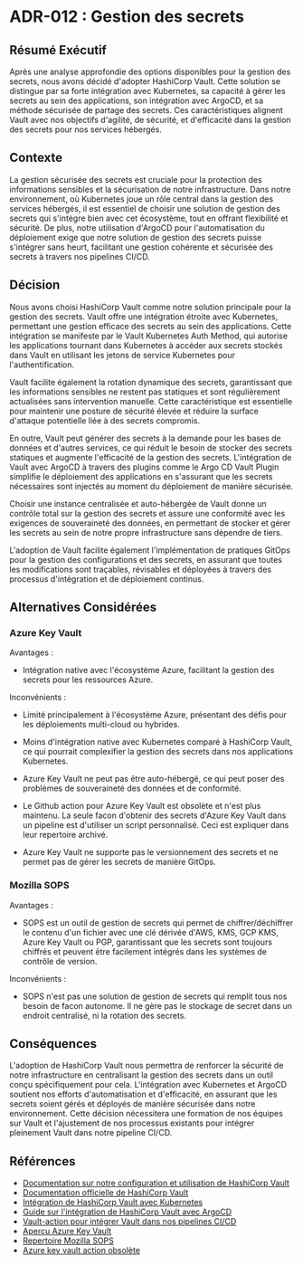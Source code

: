 # ADR-012 : Gestion des secrets

## Résumé Exécutif

Après une analyse approfondie des options disponibles pour la gestion des
secrets, nous avons décidé d'adopter HashiCorp Vault. Cette solution se
distingue par sa forte intégration avec Kubernetes, sa capacité à gérer les
secrets au sein des applications, son intégration avec ArgoCD, et sa méthode
sécurisée de partage des secrets. Ces caractéristiques alignent Vault avec nos
objectifs d'agilité, de sécurité, et d'efficacité dans la gestion des secrets
pour nos services hébergés.

## Contexte

La gestion sécurisée des secrets est cruciale pour la protection des
informations sensibles et la sécurisation de notre infrastructure. Dans notre
environnement, où Kubernetes joue un rôle central dans la gestion des services
hébergés, il est essentiel de choisir une solution de gestion des secrets qui
s'intègre bien avec cet écosystème, tout en offrant flexibilité et sécurité. De
plus, notre utilisation d'ArgoCD pour l'automatisation du déploiement exige que
notre solution de gestion des secrets puisse s'intégrer sans heurt, facilitant
une gestion cohérente et sécurisée des secrets à travers nos pipelines CI/CD.

## Décision

Nous avons choisi HashiCorp Vault comme notre solution principale pour la
gestion des secrets. Vault offre une intégration étroite avec Kubernetes,
permettant une gestion efficace des secrets au sein des applications. Cette
intégration se manifeste par le Vault Kubernetes Auth Method, qui autorise les
applications tournant dans Kubernetes à accéder aux secrets stockés dans Vault
en utilisant les jetons de service Kubernetes pour l'authentification.

Vault facilite également la rotation dynamique des secrets, garantissant que les
informations sensibles ne restent pas statiques et sont régulièrement
actualisées sans intervention manuelle. Cette caractéristique est essentielle
pour maintenir une posture de sécurité élevée et réduire la surface d'attaque
potentielle liée à des secrets compromis.

En outre, Vault peut générer des secrets à la demande pour les bases de données
et d'autres services, ce qui réduit le besoin de stocker des secrets statiques
et augmente l'efficacité de la gestion des secrets. L'intégration de Vault avec
ArgoCD à travers des plugins comme le Argo CD Vault Plugin simplifie le
déploiement des applications en s'assurant que les secrets nécessaires sont
injectés au moment du déploiement de manière sécurisée.

Choisir une instance centralisée et auto-hébergée de Vault donne un contrôle
total sur la gestion des secrets et assure une conformité avec les exigences de
souveraineté des données, en permettant de stocker et gérer les secrets au sein
de notre propre infrastructure sans dépendre de tiers.

L'adoption de Vault facilite également l'implémentation de pratiques GitOps pour
la gestion des configurations et des secrets, en assurant que toutes les
modifications sont traçables, révisables et déployées à travers des processus
d'intégration et de déploiement continus.

## Alternatives Considérées

### Azure Key Vault

Avantages :

- Intégration native avec l'écosystème Azure, facilitant la gestion des secrets
  pour les ressources Azure.

Inconvénients :

- Limité principalement à l'écosystème Azure, présentant des défis pour les
  déploiements multi-cloud ou hybrides.

- Moins d'intégration native avec Kubernetes comparé à HashiCorp Vault, ce qui
  pourrait complexifier la gestion des secrets dans nos applications Kubernetes.

- Azure Key Vault ne peut pas être auto-hébergé, ce qui peut poser des problèmes
  de souveraineté des données et de conformité.

- Le Github action pour Azure Key Vault est obsolète et n'est plus maintenu. La
  seule facon d'obtenir des secrets d'Azure Key Vault dans un pipeline est
  d'utiliser un script personnalisé. Ceci est expliquer dans leur repertoire
  archivé.

- Azure Key Vault ne supporte pas le versionnement des secrets et ne permet pas
  de gérer les secrets de manière GitOps.

### Mozilla SOPS

Avantages :

- SOPS est un outil de gestion de secrets qui permet de chiffrer/déchiffrer le
  contenu d'un fichier avec une clé dérivée d'AWS, KMS, GCP KMS, Azure Key Vault
  ou PGP, garantissant que les secrets sont toujours chiffrés et peuvent être
  facilement intégrés dans les systèmes de contrôle de version.

Inconvénients :

- SOPS n'est pas une solution de gestion de secrets qui remplit tous nos besoin
  de facon autonome. Il ne gère pas le stockage de secret dans un endroit
  centralisé, ni la rotation des secrets.

## Conséquences

L'adoption de HashiCorp Vault nous permettra de renforcer la sécurité de notre
infrastructure en centralisant la gestion des secrets dans un outil conçu
spécifiquement pour cela. L'intégration avec Kubernetes et ArgoCD soutient nos
efforts d'automatisation et d'efficacité, en assurant que les secrets soient
gérés et déployés de manière sécurisée dans notre environnement. Cette décision
nécessitera une formation de nos équipes sur Vault et l'ajustement de nos
processus existants pour intégrer pleinement Vault dans notre pipeline CI/CD.

## Références

- [Documentation sur notre configuration et utilisation de HashiCorp
  Vault](../secrets-management.md)
- [Documentation officielle de HashiCorp
  Vault](https://developer.hashicorp.com/vault/docs?product_intent=vault)
- [Intégration de HashiCorp Vault avec
  Kubernetes](https://www.vaultproject.io/use-cases/kubernetes)
- [Guide sur l'intégration de HashiCorp Vault avec
  ArgoCD](https://github.com/argoproj-labs/argocd-vault-plugin)
- [Vault-action pour intégrer Vault dans nos pipelines
  CI/CD](https://github.com/hashicorp/vault-action)
- [Aperçu Azure Key
  Vault](https://learn.microsoft.com/en-us/azure/key-vault/general/overview)
- [Repertoire Mozilla SOPS](https://github.com/getsops/sops)
- [Azure key vault action
  obsolète](https://github.com/Azure/get-keyvault-secrets)
